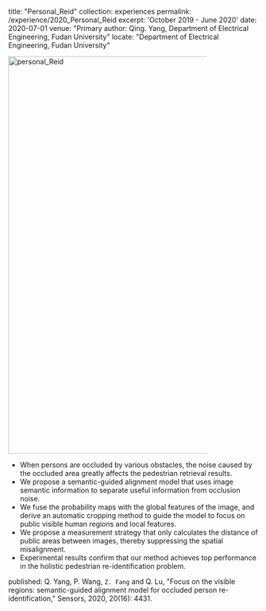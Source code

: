 
title: "Personal_Reid"
collection: experiences
permalink: /experience/2020_Personal_Reid
excerpt: 'October 2019 - June 2020'
date: 2020-07-01
venue: "Primary author: Qing. Yang, Department of Electrical Engineering, Fudan University"
locate: "Department of Electrical Engineering, Fudan University"


<img src="https://fzh1996.github.io/images/personal_Reid.png" alt="personal_Reid" width="1000" height="800" style="max-width: 400px" class="left" data-proofer-ignore>

  - When persons are occluded by various obstacles, the noise caused by the occluded area greatly affects the pedestrian retrieval results.
  - We propose a semantic-guided alignment model that uses image semantic information to separate useful information from occlusion noise.
  - We fuse the probability maps with the global features of the image, and derive an automatic cropping method to guide the model to focus on public visible human regions and local features.
  - We propose a measurement strategy that only calculates the distance of public areas between images, thereby suppressing the spatial misalignment.
  - Experimental results confirm that our method achieves top performance in the holistic pedestrian re-identification problem.

published: Q. Yang, P. Wang, `Z. Fang` and Q. Lu, "Focus on the visible regions: semantic-guided alignment model for occluded person re-identification," Sensors, 2020, 20(16): 4431.
